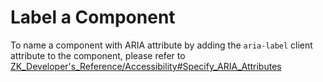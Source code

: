 # Label a Component

To name a component with ARIA attribute by adding the `aria-label`
client attribute to the component, please refer to
[ZK_Developer's_Reference/Accessibility#Specify_ARIA_Attributes](ZK_Developer's_Reference/Accessibility#Specify_ARIA_Attributes)
